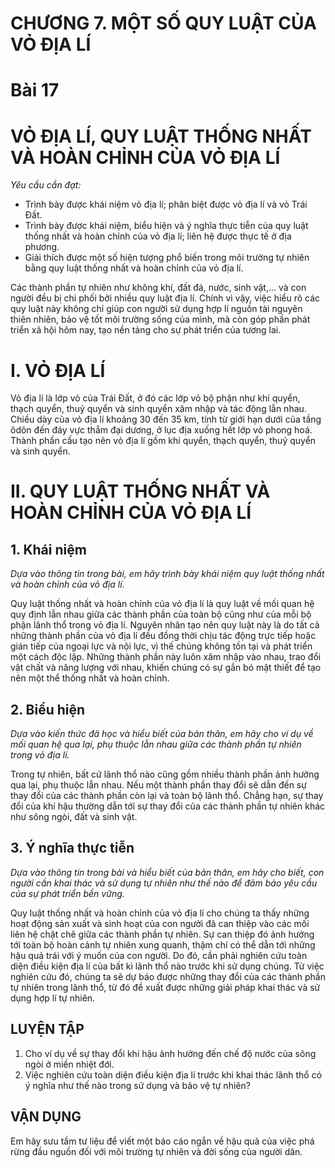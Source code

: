 # CHƯƠNG 7. MỘT SỐ QUY LUẬT CỦA VỎ ĐỊA LÍ

# Bài 17
# VỎ ĐỊA LÍ, QUY LUẬT THỐNG NHẤT VÀ HOÀN CHỈNH CỦA VỎ ĐỊA LÍ

*Yêu cầu cần đạt:*
- Trình bày được khái niệm vỏ địa lí; phân biệt được vỏ địa lí và vỏ Trái Đất.
- Trình bày được khái niệm, biểu hiện và ý nghĩa thực tiễn của quy luật thống nhất và hoàn chỉnh của vỏ địa lí; liên hệ được thực tế ở địa phương.
- Giải thích được một số hiện tượng phổ biến trong môi trường tự nhiên bằng quy luật thống nhất và hoàn chỉnh của vỏ địa lí.

Các thành phần tự nhiên như không khí, đất đá, nước, sinh vật,... và con người đều bị chi phối bởi nhiều quy luật địa lí. Chính vì vậy, việc hiểu rõ các quy luật này không chỉ giúp con người sử dụng hợp lí nguồn tài nguyên thiên nhiên, bảo vệ tốt môi trường sống của mình, mà còn góp phần phát triển xã hội hôm nay, tạo nền tảng cho sự phát triển của tương lai.

# I. VỎ ĐỊA LÍ

Vỏ địa lí là lớp vỏ của Trái Đất, ở đó các lớp vỏ bộ phận như khí quyển, thạch quyển, thuỷ quyển và sinh quyển xâm nhập và tác động lẫn nhau. Chiều dày của vỏ địa lí khoảng 30 đến 35 km, tính từ giới hạn dưới của tầng ôdôn đến đáy vực thẳm đại dương, ở lục địa xuống hết lớp vỏ phong hoá. Thành phần cấu tạo nên vỏ địa lí gồm khí quyển, thạch quyển, thuỷ quyển và sinh quyển.

# II. QUY LUẬT THỐNG NHẤT VÀ HOÀN CHỈNH CỦA VỎ ĐỊA LÍ
## 1. Khái niệm

*Dựa vào thông tin trong bài, em hãy trình bày khái niệm quy luật thống nhất và hoàn chỉnh của vỏ địa lí.*

Quy luật thống nhất và hoàn chỉnh của vỏ địa lí là quy luật về mối quan hệ quy định lẫn nhau giữa các thành phần của toàn bộ cũng như của mỗi bộ phận lãnh thổ trong vỏ địa lí. Nguyên nhân tạo nên quy luật này là do tất cả những thành phần của vỏ địa lí đều đồng thời chịu tác động trực tiếp hoặc gián tiếp của ngoại lực và nội lực, vì thế chúng không tồn tại và phát triển một cách độc lập. Những thành phần này luôn xâm nhập vào nhau, trao đổi vật chất và năng lượng với nhau, khiến chúng có sự gắn bó mật thiết để tạo nên một thể thống nhất và hoàn chỉnh.

## 2. Biểu hiện

*Dựa vào kiến thức đã học và hiểu biết của bản thân, em hãy cho ví dụ về mối quan hệ qua lại, phụ thuộc lẫn nhau giữa các thành phần tự nhiên trong vỏ địa lí.*

Trong tự nhiên, bất cứ lãnh thổ nào cũng gồm nhiều thành phần ảnh hưởng qua lại, phụ thuộc lẫn nhau. Nếu một thành phần thay đổi sẽ dẫn đến sự thay đổi của các thành phần còn lại và toàn bộ lãnh thổ. Chẳng hạn, sự thay đổi của khí hậu thường dẫn tới sự thay đổi của các thành phần tự nhiên khác như sông ngòi, đất và sinh vật.

## 3. Ý nghĩa thực tiễn

*Dựa vào thông tin trong bài và hiểu biết của bản thân, em hãy cho biết, con người cần khai thác và sử dụng tự nhiên như thế nào để đảm bảo yêu cầu của sự phát triển bền vững.*

Quy luật thống nhất và hoàn chỉnh của vỏ địa lí cho chúng ta thấy những hoạt động sản xuất và sinh hoạt của con người đã can thiệp vào các mối liên hệ chặt chẽ giữa các thành phần tự nhiên. Sự can thiệp đó ảnh hưởng tới toàn bộ hoàn cảnh tự nhiên xung quanh, thậm chí có thể dẫn tới những hậu quả trái với ý muốn của con người. Do đó, cần phải nghiên cứu toàn diện điều kiện địa lí của bất kì lãnh thổ nào trước khi sử dụng chúng. Từ việc nghiên cứu đó, chúng ta sẽ dự báo được những thay đổi của các thành phần tự nhiên trong lãnh thổ, từ đó đề xuất được những giải pháp khai thác và sử dụng hợp lí tự nhiên.

## LUYỆN TẬP
1. Cho ví dụ về sự thay đổi khí hậu ảnh hưởng đến chế độ nước của sông ngòi ở miền nhiệt đới.
2. Việc nghiên cứu toàn diện điều kiện địa lí trước khi khai thác lãnh thổ có ý nghĩa như thế nào trong sử dụng và bảo vệ tự nhiên?

## VẬN DỤNG
Em hãy sưu tầm tư liệu để viết một báo cáo ngắn về hậu quả của việc phá rừng đầu nguồn đối với môi trường tự nhiên và đời sống của người dân.
